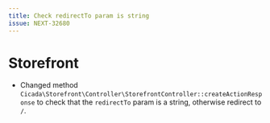 ```yaml
---
title: Check redirectTo param is string
issue: NEXT-32680
---
```

# Storefront
* Changed method `Cicada\Storefront\Controller\StorefrontController::createActionResponse` to check that the `redirectTo` param is a string, otherwise redirect to `/`.

